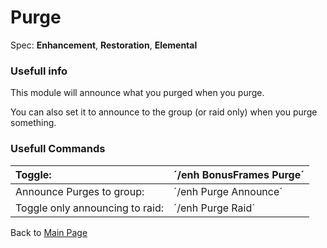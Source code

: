 # Purge #
Spec: **Enhancement**, **Restoration**, **Elemental**


### Usefull info ###
This module will announce what you purged when you purge.

You can also set it to announce to the group (or raid only) when you purge something.


### Usefull Commands ###
| Toggle: | ´/enh BonusFrames Purge´ |
|:--------|:-------------------------|
| Announce Purges to group: | ´/enh Purge Announce´    |
| Toggle only announcing to raid: | ´/enh Purge Raid´        |

Back to [Main Page](Enhancer.md)